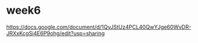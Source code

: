 # week6
https://docs.google.com/document/d/1QyJStUz4PCL40QwYJge60WvDR-JRXxKcgSi4E6P9ohg/edit?usp=sharing
